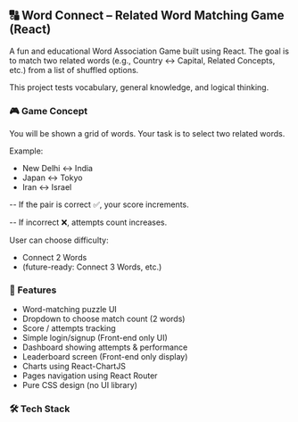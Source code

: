 ## 🔠 Word Connect – Related Word Matching Game (React)

A fun and educational Word Association Game built using React.
The goal is to match two related words (e.g., Country ↔ Capital, Related Concepts, etc.) from a list of shuffled options.

This project tests vocabulary, general knowledge, and logical thinking.

### 🎮 Game Concept

You will be shown a grid of words.
Your task is to select two related words.

Example:
- New Delhi ↔ India
- Japan ↔ Tokyo
- Iran ↔ Israel

-- If the pair is correct ✅, your score increments.

-- If incorrect ❌, attempts count increases.

User can choose difficulty:

- Connect 2 Words
- (future-ready: Connect 3 Words, etc.)

### 🚀 Features

- Word-matching puzzle UI
- Dropdown to choose match count (2 words)
- Score / attempts tracking
- Simple login/signup (Front-end only UI)
- Dashboard showing attempts & performance
- Leaderboard screen (Front-end only display)
- Charts using React-ChartJS
- Pages navigation using React Router
- Pure CSS design (no UI library)

### 🛠️ Tech Stack
